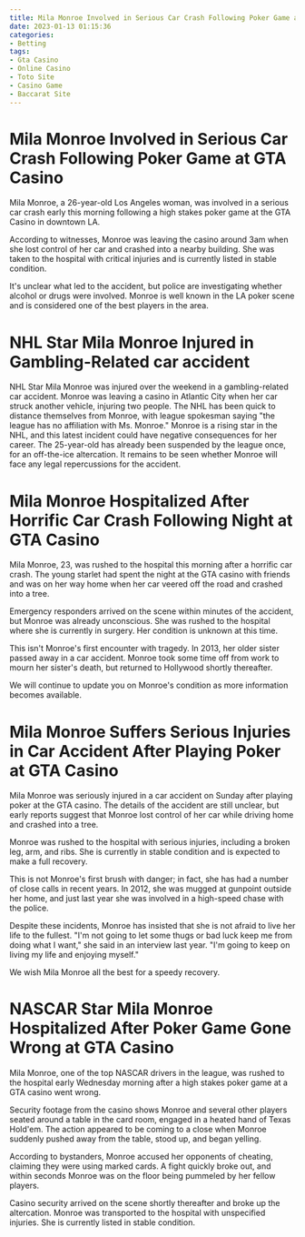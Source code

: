 ```yaml
---
title: Mila Monroe Involved in Serious Car Crash Following Poker Game at GTA Casino 
date: 2023-01-13 01:15:36
categories:
- Betting
tags:
- Gta Casino
- Online Casino
- Toto Site
- Casino Game
- Baccarat Site
---
```



#  Mila Monroe Involved in Serious Car Crash Following Poker Game at GTA Casino 

Mila Monroe, a 26-year-old Los Angeles woman, was involved in a serious car crash early this morning following a high stakes poker game at the GTA Casino in downtown LA. 

According to witnesses, Monroe was leaving the casino around 3am when she lost control of her car and crashed into a nearby building. She was taken to the hospital with critical injuries and is currently listed in stable condition.

It's unclear what led to the accident, but police are investigating whether alcohol or drugs were involved. Monroe is well known in the LA poker scene and is considered one of the best players in the area.

#  NHL Star Mila Monroe Injured in Gambling-Related car accident 

NHL Star Mila Monroe was injured over the weekend in a gambling-related car accident. Monroe was leaving a casino in Atlantic City when her car struck another vehicle, injuring two people.
The NHL has been quick to distance themselves from Monroe, with league spokesman saying "the league has no affiliation with Ms. Monroe."
Monroe is a rising star in the NHL, and this latest incident could have negative consequences for her career. The 25-year-old has already been suspended by the league once, for an off-the-ice altercation.
It remains to be seen whether Monroe will face any legal repercussions for the accident.

#  Mila Monroe Hospitalized After Horrific Car Crash Following Night at GTA Casino 

Mila Monroe, 23, was rushed to the hospital this morning after a horrific car crash. The young starlet had spent the night at the GTA casino with friends and was on her way home when her car veered off the road and crashed into a tree.

Emergency responders arrived on the scene within minutes of the accident, but Monroe was already unconscious. She was rushed to the hospital where she is currently in surgery. Her condition is unknown at this time.

This isn't Monroe's first encounter with tragedy. In 2013, her older sister passed away in a car accident. Monroe took some time off from work to mourn her sister's death, but returned to Hollywood shortly thereafter.

We will continue to update you on Monroe's condition as more information becomes available.

#  Mila Monroe Suffers Serious Injuries in Car Accident After Playing Poker at GTA Casino 

Mila Monroe was seriously injured in a car accident on Sunday after playing poker at the GTA casino. The details of the accident are still unclear, but early reports suggest that Monroe lost control of her car while driving home and crashed into a tree.

Monroe was rushed to the hospital with serious injuries, including a broken leg, arm, and ribs. She is currently in stable condition and is expected to make a full recovery.

This is not Monroe's first brush with danger; in fact, she has had a number of close calls in recent years. In 2012, she was mugged at gunpoint outside her home, and just last year she was involved in a high-speed chase with the police.

Despite these incidents, Monroe has insisted that she is not afraid to live her life to the fullest. "I'm not going to let some thugs or bad luck keep me from doing what I want," she said in an interview last year. "I'm going to keep on living my life and enjoying myself."

We wish Mila Monroe all the best for a speedy recovery.

#  NASCAR Star Mila Monroe Hospitalized After Poker Game Gone Wrong at GTA Casino

Mila Monroe, one of the top NASCAR drivers in the league, was rushed to the hospital early Wednesday morning after a high stakes poker game at a GTA casino went wrong.

Security footage from the casino shows Monroe and several other players seated around a table in the card room, engaged in a heated hand of Texas Hold'em. The action appeared to be coming to a close when Monroe suddenly pushed away from the table, stood up, and began yelling.

According to bystanders, Monroe accused her opponents of cheating, claiming they were using marked cards. A fight quickly broke out, and within seconds Monroe was on the floor being pummeled by her fellow players.

 Casino security arrived on the scene shortly thereafter and broke up the altercation. Monroe was transported to the hospital with unspecified injuries. She is currently listed in stable condition.